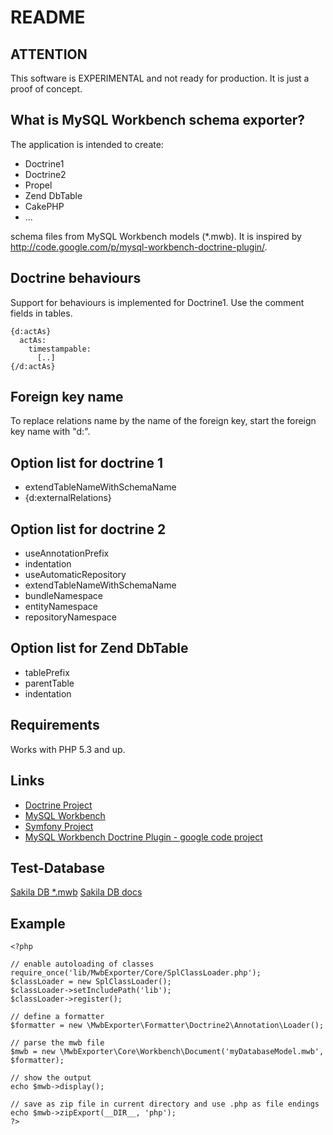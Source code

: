 README
======

ATTENTION
---------

This software is EXPERIMENTAL and not ready for production.
It is just a proof of concept.


What is MySQL Workbench schema exporter?
----------------------------------------

The application is intended to create:

  * Doctrine1
  * Doctrine2
  * Propel
  * Zend DbTable
  * CakePHP
  * ...

schema files from MySQL Workbench models (*.mwb).
It is inspired by http://code.google.com/p/mysql-workbench-doctrine-plugin/.

Doctrine behaviours
-------------------

Support for behaviours is implemented for Doctrine1. Use the comment fields in
tables.

    {d:actAs}
      actAs:
        timestampable:
          [..]
    {/d:actAs}

Foreign key name
-------------

To replace relations name by the name of the foreign key, start the foreign key name with "d:".


Option list for doctrine 1
--------------------------
  * extendTableNameWithSchemaName
  * {d:externalRelations}

Option list for doctrine 2
--------------------------
  * useAnnotationPrefix
  * indentation
  * useAutomaticRepository
  * extendTableNameWithSchemaName
  * bundleNamespace
  * entityNamespace
  * repositoryNamespace

Option list for Zend DbTable
--------------------------
  * tablePrefix 
  * parentTable 
  * indentation

Requirements
------------

Works with PHP 5.3 and up.

Links
-----
  * [Doctrine Project](http://www.doctrine-project.org/)
  * [MySQL Workbench](http://wb.mysql.com/)
  * [Symfony Project](http://www.symfony-project.org/)
  * [MySQL Workbench Doctrine Plugin - google code project](http://code.google.com/p/mysql-workbench-doctrine-plugin/)

Test-Database
-------------

[Sakila DB *.mwb](http://downloads.mysql.com/docs/sakila-db.zip) 
[Sakila DB docs](http://dev.mysql.com/doc/sakila/en/sakila.html)


Example
-------

    <?php

    // enable autoloading of classes
    require_once('lib/MwbExporter/Core/SplClassLoader.php');
    $classLoader = new SplClassLoader();
    $classLoader->setIncludePath('lib');
    $classLoader->register();

    // define a formatter
    $formatter = new \MwbExporter\Formatter\Doctrine2\Annotation\Loader();

    // parse the mwb file
    $mwb = new \MwbExporter\Core\Workbench\Document('myDatabaseModel.mwb', $formatter);

    // show the output
    echo $mwb->display();
    
    // save as zip file in current directory and use .php as file endings
    echo $mwb->zipExport(__DIR__, 'php');
    ?>
